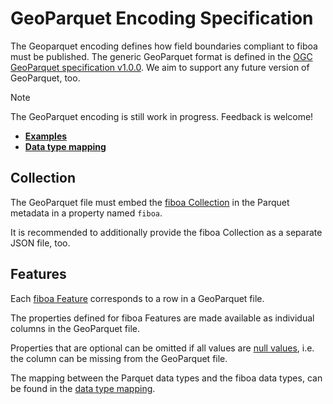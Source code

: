 # GeoParquet Encoding Specification

The Geoparquet encoding defines how field boundaries compliant to fiboa must be published.
The generic GeoParquet format is defined in the
[OGC GeoParquet specification v1.0.0](https://geoparquet.org/releases/v1.0.0/).
We aim to support any future version of GeoParquet, too.

> [!NOTE]
> The GeoParquet encoding is still work in progress. Feedback is welcome!

- **[Examples](examples/)**
- **[Data type mapping](datatypes.md)**

## Collection

The GeoParquet file must embed the [fiboa Collection](../core/README.md#collection)
in the Parquet metadata in a property named `fiboa`.

It is recommended to additionally provide the fiboa Collection as a separate JSON file, too.

## Features

Each [fiboa Feature](../core/README.md#features) corresponds to a row in a GeoParquet file.

The properties defined for fiboa Features are made available as individual columns in the GeoParquet file.

Properties that are optional can be omitted if all values are
[null values](https://parquet.apache.org/docs/file-format/nulls/),
i.e. the column can be missing from the GeoParquet file.

The mapping between the Parquet data types and the fiboa data types, can be found in the
[data type mapping](datatypes.md).

